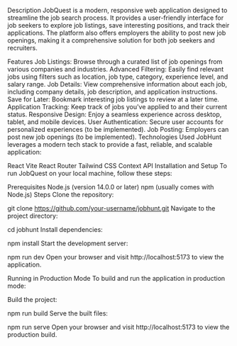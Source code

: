 Description
JobQuest is a modern, responsive web application designed to streamline the job search process. It provides a user-friendly interface for job seekers to explore job listings, save interesting positions, and track their applications. The platform also offers employers the ability to post new job openings, making it a comprehensive solution for both job seekers and recruiters.

Features
Job Listings: Browse through a curated list of job openings from various companies and industries.
Advanced Filtering: Easily find relevant jobs using filters such as location, job type, category, experience level, and salary range.
Job Details: View comprehensive information about each job, including company details, job description, and application instructions.
Save for Later: Bookmark interesting job listings to review at a later time.
Application Tracking: Keep track of jobs you've applied to and their current status.
Responsive Design: Enjoy a seamless experience across desktop, tablet, and mobile devices.
User Authentication: Secure user accounts for personalized experiences (to be implemented).
Job Posting: Employers can post new job openings (to be implemented).
Technologies Used
JobHunt leverages a modern tech stack to provide a fast, reliable, and scalable application:

React
Vite
React Router
Tailwind CSS
Context API
Installation and Setup
To run JobQuest on your local machine, follow these steps:

Prerequisites
Node.js (version 14.0.0 or later)
npm (usually comes with Node.js)
Steps
Clone the repository:

git clone https://github.com/your-username/jobhunt.git
Navigate to the project directory:

cd jobhunt
Install dependencies:

npm install
Start the development server:

npm run dev
Open your browser and visit http://localhost:5173 to view the application.

Running in Production Mode
To build and run the application in production mode:

Build the project:

npm run build
Serve the built files:

npm run serve
Open your browser and visit http://localhost:5173 to view the production build.
